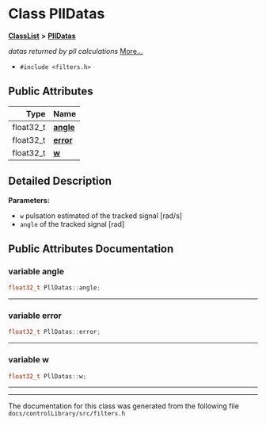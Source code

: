 

# Class PllDatas



[**ClassList**](annotated.md) **>** [**PllDatas**](structPllDatas.md)



_datas returned by pll calculations_ [More...](#detailed-description)

* `#include <filters.h>`





















## Public Attributes

| Type | Name |
| ---: | :--- |
|  float32\_t | [**angle**](#variable-angle)  <br> |
|  float32\_t | [**error**](#variable-error)  <br> |
|  float32\_t | [**w**](#variable-w)  <br> |












































## Detailed Description




**Parameters:**


* `w` pulsation estimated of the tracked signal [rad/s]
* `angle` of the tracked signal [rad] 




    
## Public Attributes Documentation




### variable angle 

```C++
float32_t PllDatas::angle;
```




<hr>



### variable error 

```C++
float32_t PllDatas::error;
```




<hr>



### variable w 

```C++
float32_t PllDatas::w;
```




<hr>

------------------------------
The documentation for this class was generated from the following file `docs/controlLibrary/src/filters.h`

